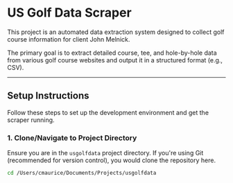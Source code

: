 # US Golf Data Scraper

This project is an automated data extraction system designed to collect golf course information for client John Melnick.

The primary goal is to extract detailed course, tee, and hole-by-hole data from various golf course websites and output it in a structured format (e.g., CSV).

---

## Setup Instructions

Follow these steps to set up the development environment and get the scraper running.

### 1. Clone/Navigate to Project Directory

Ensure you are in the `usgolfdata` project directory. If you're using Git (recommended for version control), you would clone the repository here.

```bash
cd /Users/cmaurice/Documents/Projects/usgolfdata

